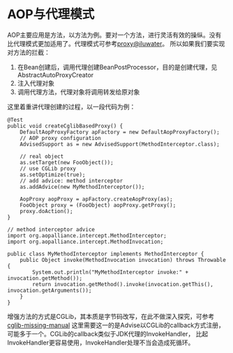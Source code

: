 # AOP与代理模式

AOP主要应用是方法，以方法为例。要对一个方法，进行灵活有效的操纵。没有比代理模式更加适用了。代理模式可参考[proxy@iluwater][1]。
所以如果我们要实现对方法的拦截：

1. 在Bean创建后，调用代理创建BeanPostProcessor，目的是创建代理，见AbstractAutoProxyCreator
2. 注入代理对象
3. 调用代理方法，代理对象将调用转发给原对象

这里着重讲代理创建的过程，以一段代码为例：

```
@Test
public void createCglibBasedProxy() {
    DefaultAopProxyFactory apFactory = new DefaultAopProxyFactory();
    // AOP proxy configuration
    AdvisedSupport as = new AdvisedSupport(MethodInterceptor.class);
    
    // real object
    as.setTarget(new FooObject());
    // use CGLib proxy
    as.setOptimize(true);
    // add advice: method interceptor
    as.addAdvice(new MyMethodInterceptor());
    
    AopProxy aopProxy = apFactory.createAopProxy(as);
    FooObject proxy = (FooObject) aopProxy.getProxy();
    proxy.doAction();
}

// method interceptor advice
import org.aopalliance.intercept.MethodInterceptor;
import org.aopalliance.intercept.MethodInvocation;

public class MyMethodInterceptor implements MethodInterceptor {
	public Object invoke(MethodInvocation invocation) throws Throwable {
		System.out.println("MyMethodInterceptor invoke:" + invocation.getMethod());
		return invocation.getMethod().invoke(invocation.getThis(), invocation.getArguments());
	}
}
```

增强方法的方式是CGLib，其本质是字节码改写，在此不做深入探究，可参考[cglib-missing-manual][2]
这里需要这一的是Advise以CGLib的callback方式注册，可能多于一个。CGLib的callback类似于JDK代理的InvokeHandler，
比起InvokeHandler更容易使用，InvokeHandler处理不当会造成死循环。

[1]: https://github.com/iluwatar/java-design-patterns/tree/master/proxy
[2]: https://dzone.com/articles/cglib-missing-manual
